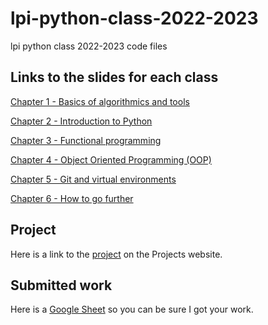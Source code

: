 # lpi-python-class-2022-2023
lpi python class 2022-2023 code files

## Links to the slides for each class

[Chapter 1 - Basics of algorithmics and tools](https://docs.google.com/presentation/d/1bbP6ZI3bCTK-geHQs6Zlk5R54EUiAbnqXQBo3ql1iaI/edit?usp=sharing)

[Chapter 2 - Introduction to Python](https://docs.google.com/presentation/d/14iSXNvN7gLmmb3LUnj7Tuw4yaX9pXO3WnXs4F-gJDNM/edit?usp=sharing)

[Chapter 3 - Functional programming](https://docs.google.com/presentation/d/1d8PTkPP-CGAuvDpq7yRWksNgwgMiMein-bXwCB88AFc/edit?usp=sharing)

[Chapter 4 - Object Oriented Programming (OOP)](https://docs.google.com/presentation/d/1O3KVKMZ0eS2fWOyEFbYFlt8xB3jNdRkekCXfSn92NEo/edit?usp=sharing)

[Chapter 5 - Git and virtual environments](https://docs.google.com/presentation/d/1o9wZmbMprPsfddZie1ncsbtugquiM6YJrmX-NH_6lhM/edit?usp=sharing)

[Chapter 6 - How to go further](https://docs.google.com/presentation/d/1X49f1Rb4zV6qWOEq4r3Nrcyj-QXzO1VFTAmxxeUl6m0/edit?usp=sharing)

## Project

Here is a link to the [project](https://projects.learningplanetinstitute.org/projects/lpi-python-class-2022-2023/summary) on the Projects website.

## Submitted work

Here is a [Google Sheet](https://docs.google.com/spreadsheets/d/1G3uX6l0ETOwbFubC-dIhQ46TB01RKJU5mZtHD8HmBjY/edit?usp=sharing) so you can be sure I got your work.